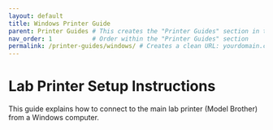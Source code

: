 ```yaml
---
layout: default
title: Windows Printer Guide
parent: Printer Guides # This creates the "Printer Guides" section in the sidebar
nav_order: 1           # Order within the "Printer Guides" section
permalink: /printer-guides/windows/ # Creates a clean URL: yourdomain.com/printer-guides/windows/
---
```


# Lab Printer Setup Instructions

This guide explains how to connect to the main lab printer (Model Brother) from a Windows computer.
